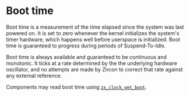 # Boot time

Boot time is a measurement of the time elapsed since the system was last powered
on. It is set to zero whenever the kernel initializes the system's timer
hardware, which happens well before userspace is initialized. Boot time is
guaranteed to progress during periods of Suspend-To-Idle.

Boot time is always available and guaranteed to be continuous and monotonic. It
ticks at a rate determined by the the underlying hardware oscillator, and no
attempts are made by Zircon to correct that rate against any external reference.

Components may read boot time using [`zx_clock_get_boot`][clock-get-boot].

[clock-get-boot]: https://fuchsia.dev/reference/syscalls/clock_get_boot